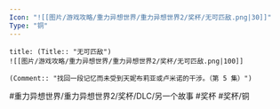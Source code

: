 ```yaml
---
Icon: "![[图片/游戏攻略/重力异想世界/重力异想世界2/奖杯/无可匹敌.png|30]]"
Type: "铜"
---
```

```ad-common-bronze-trophy
title: (Title:: "无可匹敌")
![[图片/游戏攻略/重力异想世界/重力异想世界2/奖杯/无可匹敌.png|100]]

(Comment:: "找回一段记忆而未受到天妮布莉亚或卢米诺的干涉。（第 5 集）")
```

#重力异想世界/重力异想世界2/奖杯/DLC/另一个故事 #奖杯 #奖杯/铜
